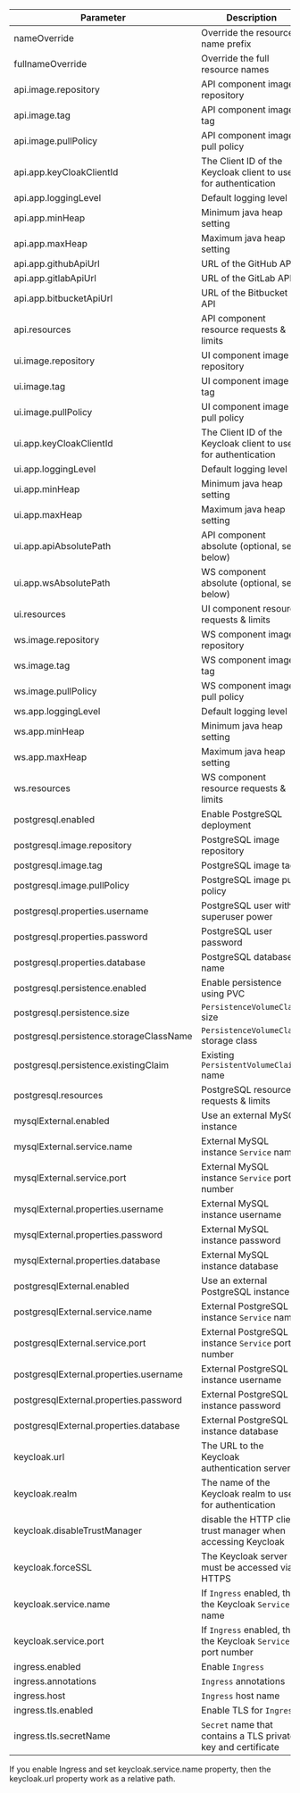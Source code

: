 | Parameter                               | Description                                                    | Default                                 |
|-----------------------------------------|--------------------------------------------------------------- |-----------------------------------      |
| nameOverride                            | Override the resource name prefix                              | `nil`                                   |
| fullnameOverride                        | Override the full resource names                               | `nil`                                   |
| api.image.repository                    | API component image repository                                 | `"apicurio/apicurio-studio-api"`        |
| api.image.tag                           | API component image tag                                        | `"0.2.46.Final"`                        |
| api.image.pullPolicy                    | API component image pull policy                                | `"IfNotPresent"`                        |
| api.app.keyCloakClientId                | The Client ID of the Keycloak client to use for authentication | `"apicurio-api"`                        |
| api.app.loggingLevel                    | Default logging level                                          | `"INFO"`                                |
| api.app.minHeap                         | Minimum java heap setting                                      | `"768m"`                                |
| api.app.maxHeap                         | Maximum java heap setting                                      | `"2048m"`                               |
| api.app.githubApiUrl                    | URL of the GitHub API                                          | `"https://api.github.com"`              |
| api.app.gitlabApiUrl                    | URL of the GitLab API                                          | `"https://gitlab.com"`                  |
| api.app.bitbucketApiUrl                 | URL of the Bitbucket API                                       | `"https://api.bitbucket.org/2.0"`       |
| api.resources                           | API component resource requests & limits                       | `{}`                                    |
| ui.image.repository                     | UI component image repository                                  | `"apicurio/apicurio-studio-ui"`         |
| ui.image.tag                            | UI component image tag                                         | `"0.2.46.Final"`                        |
| ui.image.pullPolicy                     | UI component image pull policy                                 | `"IfNotPresent"`                        |
| ui.app.keyCloakClientId                 | The Client ID of the Keycloak client to use for authentication | `"apicurio-studio"`                     |
| ui.app.loggingLevel                     | Default logging level                                          | `"INFO"`                                |
| ui.app.minHeap                          | Minimum java heap setting                                      | `"768m"`                                |
| ui.app.maxHeap                          | Maximum java heap setting                                      | `"2048m"`                               |
| ui.app.apiAbsolutePath                  | API component absolute (optional, see below)                   | `""`                                    |
| ui.app.wsAbsolutePath                   | WS component absolute (optional, see below)                    | `""`                                    |
| ui.resources                            | UI component resource requests & limits                        | `{}`                                    |
| ws.image.repository                     | WS component image repository                                  | `"apicurio/apicurio-studio-ws"`         |
| ws.image.tag                            | WS component image tag                                         | `"0.2.46.Final"`                        |
| ws.image.pullPolicy                     | WS component image pull policy                                 | `"IfNotPresent"`                        |
| ws.app.loggingLevel                     | Default logging level                                          | `"INFO"`                                |
| ws.app.minHeap                          | Minimum java heap setting                                      | `"768m"`                                |
| ws.app.maxHeap                          | Maximum java heap setting                                      | `"2048m"`                               |
| ws.resources                            | WS component resource requests & limits                        | `{}`                                    |
| postgresql.enabled                      | Enable PostgreSQL deployment                                   | `true`                                  |
| postgresql.image.repository             | PostgreSQL image repository                                    | `"postgres"`                            |
| postgresql.image.tag                    | PostgreSQL image tag                                           | `"12.2-alpine"`                         |
| postgresql.image.pullPolicy             | PostgreSQL image pull policy                                   | `"IfNotPresent"`                        |
| postgresql.properties.username          | PostgreSQL user with superuser power                           | `"apicurio"`                            |
| postgresql.properties.password          | PostgreSQL user password                                       | `"apicurio"`                            |
| postgresql.properties.database          | PostgreSQL database name                                       | `"apicurio"`                            |
| postgresql.persistence.enabled          | Enable persistence using PVC                                   | `false`                                 |
| postgresql.persistence.size             | `PersistenceVolumeClaim` size                                  | `"1Gi"`                                 |
| postgresql.persistence.storageClassName | `PersistenceVolumeClaim` storage class                         | `""`                                    |
| postgresql.persistence.existingClaim    | Existing `PersistentVolumeClaim` name                          | `""`                                    |
| postgresql.resources                    | PostgreSQL resource requests & limits                          | `{}`                                    |
| mysqlExternal.enabled                   | Use an external MySQL instance                                 | `false`                                 |
| mysqlExternal.service.name              | External MySQL instance `Service` name                         | `""`                                    |
| mysqlExternal.service.port              | External MySQL instance `Service` port number                  | `3306`                                  |
| mysqlExternal.properties.username       | External MySQL instance username                               | `{}`                                    |
| mysqlExternal.properties.password       | External MySQL instance password                               | `{}`                                    |
| mysqlExternal.properties.database       | External MySQL instance database                               | `""`                                    |
| postgresqlExternal.enabled              | Use an external PostgreSQL instance                            | `false`                                 |
| postgresqlExternal.service.name         | External PostgreSQL instance `Service` name                    | `""`                                    |
| postgresqlExternal.service.port         | External PostgreSQL instance `Service` port number             | `5432`                                  |
| postgresqlExternal.properties.username  | External PostgreSQL instance username                          | `{}`                                    |
| postgresqlExternal.properties.password  | External PostgreSQL instance password                          | `{}`                                    |
| postgresqlExternal.properties.database  | External PostgreSQL instance database                          | `""`                                    |
| keycloak.url                            | The URL to the Keycloak authentication server.                 | `"https://studio-auth.apicur.io/auth/"` |
| keycloak.realm                          | The name of the Keycloak realm to use for authentication       | `"apicurio"`                            |
| keycloak.disableTrustManager            | disable the HTTP client trust manager when accessing Keycloak  | `true`                                  |
| keycloak.forceSSL                       | The Keycloak server must be accessed via HTTPS                 | `false`                                 |
| keycloak.service.name                   | If `Ingress` enabled, then the Keycloak `Service` name         | `""`                                    |
| keycloak.service.port                   | If `Ingress` enabled, then the Keycloak `Service` port number  | `8080`                                  |
| ingress.enabled                         | Enable `Ingress`                                               | `false`                                 |
| ingress.annotations                     | `Ingress` annotations                                          | `{}`                                    |
| ingress.host                            | `Ingress` host name                                            | `""`                                    |
| ingress.tls.enabled                     | Enable TLS for `Ingress`                                       | `false`                                 |
| ingress.tls.secretName                  | `Secret` name that contains a TLS private key and certificate  | `""`                                    |

If you enable Ingress and set keycloak.service.name property, then the keycloak.url property work as a relative path.
